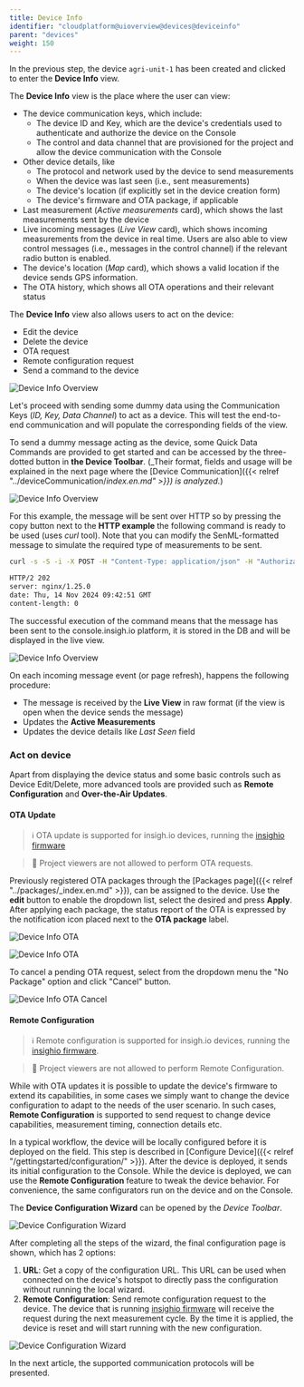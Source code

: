 ```yaml
---
title: Device Info
identifier: "cloudplatform@uioverview@devices@deviceinfo"
parent: "devices"
weight: 150
---
```


In the previous step, the device `agri-unit-1` has been created and clicked to enter the **Device Info** view.

The **Device Info** view is the place where the user can view:

- The device communication keys, which include:
  - The device ID and Key, which are the device's credentials used to authenticate and authorize the device on the Console
  - The control and data channel that are provisioned for the project and allow the device communication with the Console
- Other device details, like
  - The protocol and network used by the device to send measurements
  - When the device was last seen (i.e., sent measurements)
  - The device's location (if explicitly set in the device creation form)
  - The device's firmware and OTA package, if applicable
- Last measurement (_Active measurements_ card), which shows the last measurements sent by the device
- Live incoming messages (_Live View_ card), which shows incoming measurements from the device in real time. Users are also able to view control messages (i.e., messages in the control channel) if the relevant radio button is enabled.
- The device's location (_Map_ card), which shows a valid location if the device sends GPS information.
- The OTA history, which shows all OTA operations and their relevant status

The **Device Info** view also allows users to act on the device:

- Edit the device
- Delete the device
- OTA request
- Remote configuration request
- Send a command to the device

![Device Info Overview](/images/console_tutorial/device_info_initial.jpg?width=60pc)

Let's proceed with sending some dummy data using the Communication Keys (_ID, Key, Data Channel_) to act as a device. This will test the end-to-end communication and will populate the corresponding fields of the view.

To send a dummy message acting as the device, some Quick Data Commands are provided to get started and can be accessed by the three-dotted button in **the Device Toolbar**. (_Their format, fields and usage will be explained in the next page where the [Device Communication]({{< relref "../deviceCommunication/_index.en.md" >}}) is analyzed._)

![Device Info Overview](/images/console_tutorial/device_info_quick_commands.jpg)

For this example, the message will be sent over HTTP so by pressing the copy button next to the **HTTP example** the following command is ready to be used (uses _curl_ tool). Note that you can modify the SenML-formatted message to simulate the required type of measurements to be sent.

```bash
curl -s -S -i -X POST -H "Content-Type: application/json" -H "Authorization: 6bb7163b-6edd-42b3-8546-c76693bc2f18" https://console.insigh.io/http/channels/c0e19e84-2570-449e-a68b-00f7457d8447/messages/06c80d38-07a0-4f3a-87ed-ee17232cd7e7  -d '[{"bn":"ffffffff-", "n":"test","u":"V","v":1}]'

HTTP/2 202
server: nginx/1.25.0
date: Thu, 14 Nov 2024 09:42:51 GMT
content-length: 0

```

The successful execution of the command means that the message has been sent to the console.insigh.io platform, it is stored in the DB and will be displayed in the live view.

![Device Info Overview](/images/console_tutorial/device_info_populated.jpg?width=60pc)

On each incoming message event (or page refresh), happens the following procedure:

- The message is received by the **Live View** in raw format (if the view is open when the device sends the message)
- Updates the **Active Measurements**
- Updates the device details like _Last Seen_ field

### Act on device

Apart from displaying the device status and some basic controls such as Device Edit/Delete, more advanced tools are provided such as **Remote Configuration** and **Over-the-Air Updates**.

#### OTA Update

> ℹ️ OTA update is supported for insigh.io devices, running the [insighio firmware](https://github.com/insighio/insighioNode)

> 🔐 Project viewers are not allowed to perform OTA requests.

Previously registered OTA packages through the [Packages page]({{< relref "../packages/_index.en.md" >}}), can be assigned to the device.
Use the **edit** button to enable the dropdown list, select the desired and press **Apply**. After applying each package, the status report of the OTA is expressed by the notification icon placed next to the **OTA package** label.

![Device Info OTA](/images/console_tutorial/device_info_ota_list.jpg)

![Device Info OTA](/images/console_tutorial/device_info_ota_applied.jpg)

To cancel a pending OTA request, select from the dropdown menu the "No Package" option and click "Cancel" button.

![Device Info OTA Cancel](/images/console_tutorial/device_info_ota_cancel.jpg)

#### Remote Configuration

> ℹ️ Remote configuration is supported for insigh.io devices, running the [insighio firmware](https://github.com/insighio/insighioNode).

> 🔐 Project viewers are not allowed to perform Remote Configuration.

While with OTA updates it is possible to update the device's firmware to extend its capabilities, in some cases we simply want to change the device configuration to adapt to the needs of the user scenario. In such cases, **Remote Configuration** is supported to send request to change device capabilities, measurement timing, connection details etc.

In a typical workflow, the device will be locally configured before it is deployed on the field. This step is described in [Configure Device]({{< relref "/gettingstarted/configuration/" >}}). After the device is deployed, it sends its initial configuration to the Console. While the device is deployed, we can use the **Remote Configuration** feature to tweak the device behavior. For convenience, the same configurators run on the device and on the Console.

The **Device Configuration Wizard** can be opened by the _Device Toolbar_.

![Device Configuration Wizard](/images/console_tutorial/device_info_remote_config_start.jpg)

After completing all the steps of the wizard, the final configuration page is shown, which has 2 options:

1. **URL**: Get a copy of the configuration URL. This URL can be used when connected on the device's hotspot to directly pass the configuration without running the local wizard.
1. **Remote Configuration**: Send remote configuration request to the device. The device that is running [insighio firmware](https://github.com/insighio/insighioNode) will receive the request during the next measurement cycle. By the time it is applied, the device is reset and will start running with the new configuration.

![Device Configuration Wizard](/images/console_tutorial/device_info_remote_config_end.jpg)

In the next article, the supported communication protocols will be presented.
